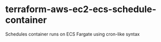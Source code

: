 # terraform-aws-ec2-ecs-schedule-container
Schedules container runs on ECS Fargate using cron-like syntax
